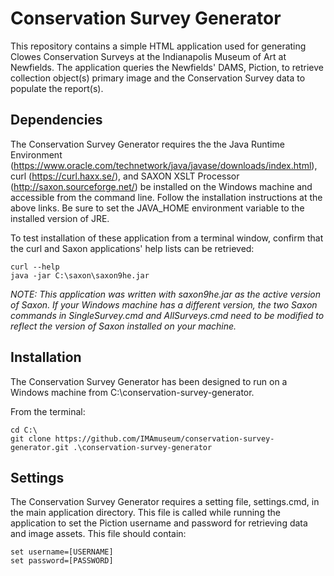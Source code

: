 # Conservation Survey Generator

This repository contains a simple HTML application used for generating Clowes Conservation Surveys at the Indianapolis Museum of Art at Newfields. The application queries the Newfields' DAMS, Piction, to retrieve collection object(s) primary image and the Conservation Survey data to populate the report(s).

## Dependencies

The Conservation Survey Generator requires the the Java Runtime Environment (https://www.oracle.com/technetwork/java/javase/downloads/index.html), curl (https://curl.haxx.se/), and SAXON XSLT Processor (http://saxon.sourceforge.net/) be installed on the Windows machine and accessible from the command line. Follow the installation instructions at the above links. Be sure to set the JAVA_HOME environment variable to the installed version of JRE.

To test installation of these application from a terminal window, confirm that the curl and Saxon applications' help lists can be retrieved:

	curl --help
	java -jar C:\saxon\saxon9he.jar

*NOTE: This application was written with saxon9he.jar as the active version of Saxon. If your Windows machine has a different version, the two Saxon commands in SingleSurvey.cmd and AllSurveys.cmd need to be modified to reflect the version of Saxon installed on your machine.*

## Installation

The Conservation Survey Generator has been designed to run on a Windows machine from C:\conservation-survey-generator.

From the terminal:

	cd C:\
	git clone https://github.com/IMAmuseum/conservation-survey-generator.git .\conservation-survey-generator

## Settings

The Conservation Survey Generator requires a setting file, settings.cmd, in the main application directory. This file is called while running the application to set the Piction username and password for retrieving data and image assets. This file should contain:

	set username=[USERNAME]
	set password=[PASSWORD]

